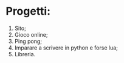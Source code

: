 # Progetti:
1) Sito;
2) Gioco online;
3) Ping pong;
4) Imparare a scrivere in python e forse lua;
5) Libreria.
